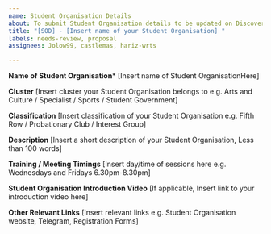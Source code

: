 ```yaml
---
name: Student Organisation Details
about: To submit Student Organisation details to be updated on DiscoverSUTD website
title: "[SOD] - [Insert name of your Student Organisation] "
labels: needs-review, proposal
assignees: Jolow99, castlemas, hariz-wrts

---
```


**Name of Student Organisation***
[Insert name of Student OrganisationHere]

**Cluster**
[Insert cluster your Student Organisation belongs to e.g. Arts and Culture / Specialist / Sports / Student Government]

**Classification**
[Insert classification of your Student Organisation e.g. Fifth Row / Probationary Club / Interest Group]

**Description**
[Insert a short description of your Student Organisation, Less than 100 words]

**Training / Meeting Timings**
[Insert day/time of sessions here e.g. Wednesdays and Fridays 6.30pm-8.30pm]

**Student Organisation Introduction Video**
[If applicable, Insert link to your introduction video here]

**Other Relevant Links**
[Insert relevant links e.g. Student Organisation website, Telegram, Registration Forms]